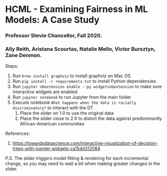# HCML - Examining Fairness in ML Models: A Case Study
### Professor Stevie Chancellor, Fall 2020.
### Ally Reith, Aristana Scourtas, Natalie Mello, Victor Bursztyn, Zane Denmon.

Steps:
1. Run `brew install graphviz` to install graphviz on Mac OS
2. Run `pip install -r requirements.txt` to install Python dependencies
3. Run `jupyter nbextension enable --py widgetsnbextension` to make sure interactive widgets are enabled
4. Run `jupyter notebook` to run Jupyter from the main folder
5. Execute notebook `What happens when the data is racially discriminatory?` to interact with the DT
	1. Place the slider on 1.0 to use the original data
	2. Place the slider close to 2.0 to distort the data against predominantly African-American communities


References:
1. https://towardsdatascience.com/interactive-visualization-of-decision-trees-with-jupyter-widgets-ca15dd312084

P.S. The slider triggers model fitting & rendering for each incremental change, so you may need to wait a bit when making greater changes in the slider.